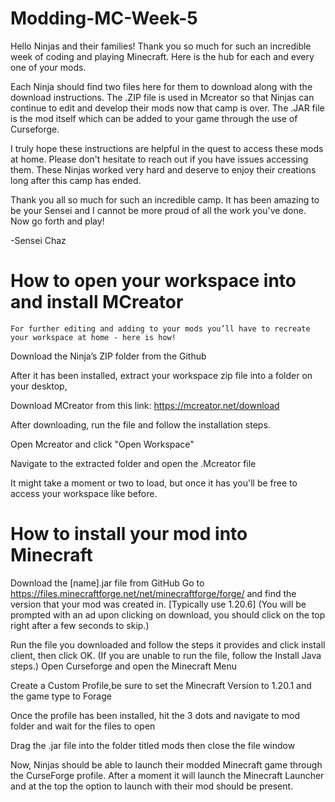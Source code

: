 # Modding-MC-Week-5
Hello Ninjas and their families!
Thank you so much for such an incredible week of coding and playing Minecraft. Here is the hub for each and every one of your mods. 

  Each Ninja should find two files here for them to download along with the download instructions. The .ZIP file is used in Mcreator so that Ninjas can continue to edit and develop their mods now that camp is over. The .JAR file is the mod itself which can be added to your game through the use of Curseforge.

  I truly hope these instructions are helpful in the quest to access these mods at home. Please don't hesitate to reach out if you have issues accessing them. These Ninjas worked very hard and deserve to enjoy their creations long after this camp has ended.

  Thank you all so much for such an incredible camp. It has been amazing to be your Sensei and I cannot be more proud of all the work you've done. Now go forth and play!
 
  -Sensei Chaz

# How to open your workspace into and install MCreator
	For further editing and adding to your mods you’ll have to recreate your workspace at home - here is how!
Download the Ninja’s ZIP folder from the Github

After it has been installed, extract your workspace zip file into a folder on your desktop, 

 Download MCreator from this link: https://mcreator.net/download
 
 After downloading, run the file and follow the installation steps.
 
Open Mcreator and click "Open Workspace"

Navigate to the extracted folder and open the .Mcreator file
	
 It might take a moment or two to load, but once it has you'll be free to access your workspace like before.
 
# How to install your mod into Minecraft
Download the [name].jar file from GitHub
Go to https://files.minecraftforge.net/net/minecraftforge/forge/ and find the version that your mod was created in. [Typically use 1.20.6] (You will be prompted with an ad upon clicking on download, you should click on the top right after a few seconds to skip.)

 Run the file you downloaded and follow the steps it provides and click install client, then click OK. (If you are unable to run the file, follow the Install Java steps.)
Open Curseforge and open the Minecraft Menu

Create a Custom Profile,be sure to set the Minecraft Version to 1.20.1 and the game type to Forage

Once the profile has been installed, hit the 3 dots and navigate to mod folder and wait for the files to open

Drag the .jar file into the folder titled mods then close the file window

Now, Ninjas should be able to launch their modded Minecraft game through the CurseForge profile. After a moment it will launch the Minecraft Launcher and at the top the option to launch with their mod should be present. 
